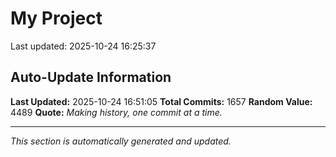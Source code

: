 # My Project


Last updated: 2025-10-24 16:25:37
































































































































































































































































































































































































































































































































































































































































































































































































































































































































































































































































































































































































































































































































































































































































































































































































































































































































































































































































































































































































































































































































## Auto-Update Information

**Last Updated:** 2025-10-24 16:51:05
**Total Commits:** 1657
**Random Value:** 4489
**Quote:** _Making history, one commit at a time._

---
_This section is automatically generated and updated._